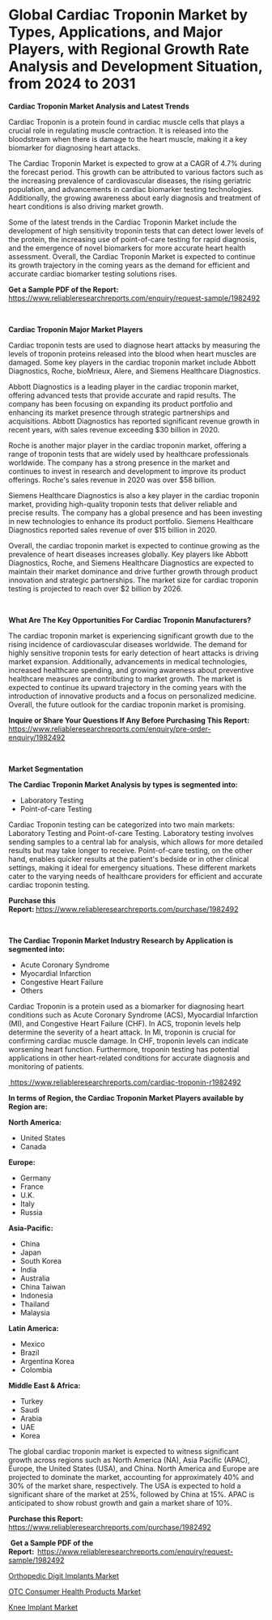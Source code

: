 <p><h1>Global Cardiac Troponin Market by Types, Applications, and Major Players, with Regional Growth Rate Analysis and Development Situation, from 2024 to 2031</h1></p><p><strong>Cardiac Troponin Market Analysis and Latest Trends</strong></p>
<p><p>Cardiac Troponin is a protein found in cardiac muscle cells that plays a crucial role in regulating muscle contraction. It is released into the bloodstream when there is damage to the heart muscle, making it a key biomarker for diagnosing heart attacks.</p><p>The Cardiac Troponin Market is expected to grow at a CAGR of 4.7% during the forecast period. This growth can be attributed to various factors such as the increasing prevalence of cardiovascular diseases, the rising geriatric population, and advancements in cardiac biomarker testing technologies. Additionally, the growing awareness about early diagnosis and treatment of heart conditions is also driving market growth.</p><p>Some of the latest trends in the Cardiac Troponin Market include the development of high sensitivity troponin tests that can detect lower levels of the protein, the increasing use of point-of-care testing for rapid diagnosis, and the emergence of novel biomarkers for more accurate heart health assessment. Overall, the Cardiac Troponin Market is expected to continue its growth trajectory in the coming years as the demand for efficient and accurate cardiac biomarker testing solutions rises.</p></p>
<p><strong>Get a Sample PDF of the Report:&nbsp;</strong> <a href="https://www.reliableresearchreports.com/enquiry/request-sample/1982492">https://www.reliableresearchreports.com/enquiry/request-sample/1982492</a></p>
<p>&nbsp;</p>
<p><strong>Cardiac Troponin Major Market Players</strong></p>
<p><p>Cardiac troponin tests are used to diagnose heart attacks by measuring the levels of troponin proteins released into the blood when heart muscles are damaged. Some key players in the cardiac troponin market include Abbott Diagnostics, Roche, bioMrieux, Alere, and Siemens Healthcare Diagnostics.</p><p>Abbott Diagnostics is a leading player in the cardiac troponin market, offering advanced tests that provide accurate and rapid results. The company has been focusing on expanding its product portfolio and enhancing its market presence through strategic partnerships and acquisitions. Abbott Diagnostics has reported significant revenue growth in recent years, with sales revenue exceeding $30 billion in 2020.</p><p>Roche is another major player in the cardiac troponin market, offering a range of troponin tests that are widely used by healthcare professionals worldwide. The company has a strong presence in the market and continues to invest in research and development to improve its product offerings. Roche's sales revenue in 2020 was over $58 billion.</p><p>Siemens Healthcare Diagnostics is also a key player in the cardiac troponin market, providing high-quality troponin tests that deliver reliable and precise results. The company has a global presence and has been investing in new technologies to enhance its product portfolio. Siemens Healthcare Diagnostics reported sales revenue of over $15 billion in 2020.</p><p>Overall, the cardiac troponin market is expected to continue growing as the prevalence of heart diseases increases globally. Key players like Abbott Diagnostics, Roche, and Siemens Healthcare Diagnostics are expected to maintain their market dominance and drive further growth through product innovation and strategic partnerships. The market size for cardiac troponin testing is projected to reach over $2 billion by 2026.</p></p>
<p>&nbsp;</p>
<p><strong>What Are The Key Opportunities For Cardiac Troponin Manufacturers?</strong></p>
<p><p>The cardiac troponin market is experiencing significant growth due to the rising incidence of cardiovascular diseases worldwide. The demand for highly sensitive troponin tests for early detection of heart attacks is driving market expansion. Additionally, advancements in medical technologies, increased healthcare spending, and growing awareness about preventive healthcare measures are contributing to market growth. The market is expected to continue its upward trajectory in the coming years with the introduction of innovative products and a focus on personalized medicine. Overall, the future outlook for the cardiac troponin market is promising.</p></p>
<p><strong>Inquire or Share Your Questions If Any Before Purchasing This Report:</strong> <a href="https://www.reliableresearchreports.com/enquiry/pre-order-enquiry/1982492">https://www.reliableresearchreports.com/enquiry/pre-order-enquiry/1982492</a></p>
<p>&nbsp;</p>
<p><strong>Market Segmentation</strong></p>
<p><strong>The Cardiac Troponin Market Analysis by types is segmented into:</strong></p>
<p><ul><li>Laboratory Testing</li><li>Point-of-care Testing</li></ul></p>
<p><p>Cardiac Troponin testing can be categorized into two main markets: Laboratory Testing and Point-of-care Testing. Laboratory testing involves sending samples to a central lab for analysis, which allows for more detailed results but may take longer to receive. Point-of-care testing, on the other hand, enables quicker results at the patient's bedside or in other clinical settings, making it ideal for emergency situations. These different markets cater to the varying needs of healthcare providers for efficient and accurate cardiac troponin testing.</p></p>
<p><strong>Purchase this Report:&nbsp;</strong><a href="https://www.reliableresearchreports.com/purchase/1982492">https://www.reliableresearchreports.com/purchase/1982492</a></p>
<p>&nbsp;</p>
<p><strong>The Cardiac Troponin Market Industry Research by Application is segmented into:</strong></p>
<p><ul><li>Acute Coronary Syndrome</li><li>Myocardial Infarction</li><li>Congestive Heart Failure</li><li>Others</li></ul></p>
<p><p>Cardiac Troponin is a protein used as a biomarker for diagnosing heart conditions such as Acute Coronary Syndrome (ACS), Myocardial Infarction (MI), and Congestive Heart Failure (CHF). In ACS, troponin levels help determine the severity of a heart attack. In MI, troponin is crucial for confirming cardiac muscle damage. In CHF, troponin levels can indicate worsening heart function. Furthermore, troponin testing has potential applications in other heart-related conditions for accurate diagnosis and monitoring of patients.</p></p>
<p><a href="https://www.reliableresearchreports.com/cardiac-troponin-r1982492">&nbsp;https://www.reliableresearchreports.com/cardiac-troponin-r1982492</a></p>
<p><strong>In terms of Region, the Cardiac Troponin Market Players available by Region are:</strong></p>
<p>
    <p> <strong> North America: </strong>
        <ul>
            <li>United States</li>
            <li>Canada</li>
        </ul>
        </p> 
    <p> <strong> Europe: </strong>
        <ul>
            <li>Germany</li>
            <li>France</li>
            <li>U.K.</li>
            <li>Italy</li>
            <li>Russia</li>
        </ul>
        </p> 
    <p> <strong> Asia-Pacific: </strong>
        <ul>
            <li>China</li>
            <li>Japan</li>
            <li>South Korea</li>
            <li>India</li>
            <li>Australia</li>
            <li>China Taiwan</li>
            <li>Indonesia</li>
            <li>Thailand</li>
            <li>Malaysia</li>
        </ul>
        </p> 
    <p> <strong> Latin America: </strong>
        <ul>
            <li>Mexico</li>
            <li>Brazil</li>
            <li>Argentina Korea</li>
            <li>Colombia</li>
        </ul>
        </p> 
    <p> <strong> Middle East & Africa: </strong>
        <ul>
            <li>Turkey</li>
            <li>Saudi</li>
            <li>Arabia</li>
            <li>UAE</li>
            <li>Korea</li>
        </ul>
    </p>
    </p>
<p><p>The global cardiac troponin market is expected to witness significant growth across regions such as North America (NA), Asia Pacific (APAC), Europe, the United States (USA), and China. North America and Europe are projected to dominate the market, accounting for approximately 40% and 30% of the market share, respectively. The USA is expected to hold a significant share of the market at 25%, followed by China at 15%. APAC is anticipated to show robust growth and gain a market share of 10%.</p></p>
<p><strong>Purchase this Report: </strong><a href="https://www.reliableresearchreports.com/purchase/1982492">https://www.reliableresearchreports.com/purchase/1982492</a></p>
<p>&nbsp;<strong>Get a Sample PDF of the Report:&nbsp;&nbsp;</strong><a href="https://www.reliableresearchreports.com/enquiry/request-sample/1982492">https://www.reliableresearchreports.com/enquiry/request-sample/1982492</a></p>
<p><strong></strong></p>
<p><p><a href="https://github.com/susanjprice2023/Market-Research-Report-List-1/blob/main/orthopedic-digit-implants-market.md">Orthopedic Digit Implants Market</a></p><p><a href="https://github.com/ElmoRunolfsson2023/Market-Research-Report-List-1/blob/main/otc-consumer-health-products-market.md">OTC Consumer Health Products Market</a></p><p><a href="https://github.com/RosemarieLeffler2023/Market-Research-Report-List-1/blob/main/knee-implant-market.md">Knee Implant Market</a></p></p>